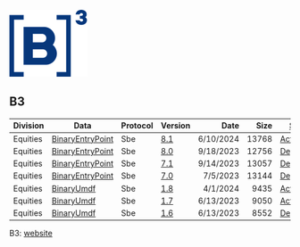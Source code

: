 [![B3](https://github.com/Open-Markets-Initiative/Directory/blob/main/Organizations/B3/Images/Logo.png)](https://www.b3.com.br/en_us)


## B3

| Division | Data | Protocol | Version | Date | Size | [Status][Omi.Glossary.Status] | [Testing][Omi.Glossary.Testing] | Specification |
| --- | --- | --- | --- | ---: | ---: | --- | --- | --- |
| Equities | [BinaryEntryPoint][B3.Equities.BinaryEntryPoint.Sbe.v8.1.Dissector] | Sbe | [8.1][B3.Equities.BinaryEntryPoint.Sbe.v8.1.Dissector] | 6/10/2024 | 13768 | [Active][Omi.Glossary.Status.Active] | [Verified][Omi.Glossary.Testing.Verified] | [pdf][B3.Equities.BinaryEntryPoint.Sbe.v8.1.Pdf] - [xml][B3.Equities.BinaryEntryPoint.Sbe.v8.1.Xml] |
| Equities | [BinaryEntryPoint][B3.Equities.BinaryEntryPoint.Sbe.v8.0.Dissector] | Sbe | [8.0][B3.Equities.BinaryEntryPoint.Sbe.v8.0.Dissector] | 9/18/2023 | 12756 | [Deprecated][Omi.Glossary.Status.Deprecated] | [Verified][Omi.Glossary.Testing.Verified] | [pdf][B3.Equities.BinaryEntryPoint.Sbe.v8.0.Pdf] - [xml][B3.Equities.BinaryEntryPoint.Sbe.v8.0.Xml] |
| Equities | [BinaryEntryPoint][B3.Equities.BinaryEntryPoint.Sbe.v7.1.Dissector] | Sbe | [7.1][B3.Equities.BinaryEntryPoint.Sbe.v7.1.Dissector] | 9/14/2023 | 13057 | [Deprecated][Omi.Glossary.Status.Deprecated] | [Untested][Omi.Glossary.Testing.Untested] | [pdf][B3.Equities.BinaryEntryPoint.Sbe.v7.1.Pdf] - [xml][B3.Equities.BinaryEntryPoint.Sbe.v7.1.Xml] |
| Equities | [BinaryEntryPoint][B3.Equities.BinaryEntryPoint.Sbe.v7.0.Dissector] | Sbe | [7.0][B3.Equities.BinaryEntryPoint.Sbe.v7.0.Dissector] | 7/5/2023 | 13144 | [Deprecated][Omi.Glossary.Status.Deprecated] | [Untested][Omi.Glossary.Testing.Untested] | [pdf][B3.Equities.BinaryEntryPoint.Sbe.v7.0.Pdf] - [xml][B3.Equities.BinaryEntryPoint.Sbe.v7.0.Xml] |
| Equities | [BinaryUmdf][B3.Equities.BinaryUmdf.Sbe.v1.8.Dissector] | Sbe | [1.8][B3.Equities.BinaryUmdf.Sbe.v1.8.Dissector] | 4/1/2024 | 9435 | [Active][Omi.Glossary.Status.Active] | [Untested][Omi.Glossary.Testing.Untested] | [pdf][B3.Equities.BinaryUmdf.Sbe.v1.8.Pdf] - [xml][B3.Equities.BinaryUmdf.Sbe.v1.8.Xml] |
| Equities | [BinaryUmdf][B3.Equities.BinaryUmdf.Sbe.v1.7.Dissector] | Sbe | [1.7][B3.Equities.BinaryUmdf.Sbe.v1.7.Dissector] | 6/13/2023 | 9050 | [Active][Omi.Glossary.Status.Active] | [Verified][Omi.Glossary.Testing.Verified] | [pdf][B3.Equities.BinaryUmdf.Sbe.v1.7.Pdf] - [xml][B3.Equities.BinaryUmdf.Sbe.v1.7.Xml] |
| Equities | [BinaryUmdf][B3.Equities.BinaryUmdf.Sbe.v1.6.Dissector] | Sbe | [1.6][B3.Equities.BinaryUmdf.Sbe.v1.6.Dissector] | 6/13/2023 | 8552 | [Deprecated][Omi.Glossary.Status.Deprecated] | [Verified][Omi.Glossary.Testing.Verified] | [pdf][B3.Equities.BinaryUmdf.Sbe.v1.6.Pdf] - [xml][B3.Equities.BinaryUmdf.Sbe.v1.6.Xml] |


B3: [website](https://www.b3.com.br/en_us "Go to B3")


[Omi.Glossary.Status]: https://github.com/Open-Markets-Initiative/Directory/blob/main/Glossary/Status.md "Protocol Deployment Status"
[Omi.Glossary.Status.Active]: https://github.com/Open-Markets-Initiative/Directory/blob/main/Glossary/Status.md "Deployment Status: Protocol is in active production"
[Omi.Glossary.Status.Deprecated]: https://github.com/Open-Markets-Initiative/Directory/blob/main/Glossary/Status.md "Deployment Status: Protocol is no longer in active use"
[Omi.Glossary.Status.Future]: https://github.com/Open-Markets-Initiative/Directory/blob/main/Glossary/Status.md "Deployment Status: Protocol is not yet deployed to an active production environment"
[Omi.Glossary.Status.Unknown]: https://github.com/Open-Markets-Initiative/Directory/blob/main/Glossary/Status.md "Deployment Status: Protocol deployment status is unknown"
[Omi.Glossary.Status.Header]: https://github.com/Open-Markets-Initiative/Directory/blob/main/Glossary/Status.md "Deployment Status: Header only protocol provided for debugging"
[Omi.Glossary.Testing]: https://github.com/Open-Markets-Initiative/Directory/blob/main/Glossary/Testing.md "Protocol Testing Status"
[Omi.Glossary.Testing.Verified]: https://github.com/Open-Markets-Initiative/Directory/blob/main/Glossary/Testing.md "Testing Status: Protocol has been tested on live data"
[Omi.Glossary.Testing.Incomplete]: https://github.com/Open-Markets-Initiative/Directory/blob/main/Glossary/Testing.md "Testing Status: Protocol has been tested on live data but contains known issues"
[Omi.Glossary.Testing.Beta]: https://github.com/Open-Markets-Initiative/Directory/blob/main/Glossary/Testing.md "Testing Status: Protocol has not been tested and structure is speculative"
[Omi.Glossary.Testing.Untested]: https://github.com/Open-Markets-Initiative/Directory/blob/main/Glossary/Testing.md "Testing Status: Protocol has not been tested on live data"

[B3.Equities.BinaryUmdf.Sbe.v1.6.Dissector]: https://github.com/Open-Markets-Initiative/wireshark-lua/blob/main/B3/B3.Equities.BinaryUmdf.Sbe.v1.6.Script.Dissector.lua "B3 Equities BinaryUmdf Sbe v1.6 Wireshark Dissector"
[B3.Equities.BinaryUmdf.Sbe.v1.6.Pdf]: https://github.com/Open-Markets-Initiative/Directory/blob/main/Organizations/B3/Specifications/BinaryUmdf/B3.Equities.BinaryUmdf.Sbe.v1.6.pdf "B3 1.6 Pdf"
[B3.Equities.BinaryUmdf.Sbe.v1.6.Xml]: https://github.com/Open-Markets-Initiative/Directory/blob/main/Organizations/B3/Specifications/BinaryUmdf/B3.Equities.BinaryUmdf.Sbe.v1.6.xml "B3 1.6 Xml"
[B3.Equities.BinaryUmdf.Sbe.v1.7.Dissector]: https://github.com/Open-Markets-Initiative/wireshark-lua/blob/main/B3/B3.Equities.BinaryUmdf.Sbe.v1.7.Script.Dissector.lua "B3 Equities BinaryUmdf Sbe v1.7 Wireshark Dissector"
[B3.Equities.BinaryUmdf.Sbe.v1.7.Pdf]: https://github.com/Open-Markets-Initiative/Directory/blob/main/Organizations/B3/Specifications/BinaryUmdf/B3.Equities.BinaryUmdf.Sbe.v1.7.pdf "B3 1.7 Pdf"
[B3.Equities.BinaryUmdf.Sbe.v1.7.Xml]: https://github.com/Open-Markets-Initiative/Directory/blob/main/Organizations/B3/Specifications/BinaryUmdf/B3.Equities.BinaryUmdf.Sbe.v1.7.xml "B3 1.7 Xml"
[B3.Equities.BinaryUmdf.Sbe.v1.8.Dissector]: https://github.com/Open-Markets-Initiative/wireshark-lua/blob/main/B3/B3.Equities.BinaryUmdf.Sbe.v1.8.Script.Dissector.lua "B3 Equities BinaryUmdf Sbe v1.8 Wireshark Dissector"
[B3.Equities.BinaryUmdf.Sbe.v1.8.Pdf]: https://github.com/Open-Markets-Initiative/Directory/blob/main/Organizations/B3/Specifications/BinaryUmdf/B3.Equities.BinaryUmdf.Sbe.v1.8.pdf "B3 1.8 Pdf"
[B3.Equities.BinaryUmdf.Sbe.v1.8.Xml]: https://github.com/Open-Markets-Initiative/Directory/blob/main/Organizations/B3/Specifications/BinaryUmdf/B3.Equities.BinaryUmdf.Sbe.v1.8.xml "B3 1.8 Xml"
[B3.Equities.BinaryEntryPoint.Sbe.v7.0.Dissector]: https://github.com/Open-Markets-Initiative/wireshark-lua/blob/main/B3/B3.Equities.BinaryEntryPoint.Sbe.v7.0.Script.Dissector.lua "B3 Equities BinaryEntryPoint Sbe v7.0 Wireshark Dissector"
[B3.Equities.BinaryEntryPoint.Sbe.v7.0.Pdf]: https://github.com/Open-Markets-Initiative/Directory/blob/main/Organizations/B3/Specifications/BinaryEntryPoint/B3.Equities.BinaryEntryPoint.Sbe.v7.0.pdf "B3 7.0 Pdf"
[B3.Equities.BinaryEntryPoint.Sbe.v7.0.Xml]: https://github.com/Open-Markets-Initiative/Directory/blob/main/Organizations/B3/Specifications/BinaryEntryPoint/B3.Equities.BinaryEntryPoint.Sbe.v7.0.xml "B3 7.0 Xml"
[B3.Equities.BinaryEntryPoint.Sbe.v7.1.Dissector]: https://github.com/Open-Markets-Initiative/wireshark-lua/blob/main/B3/B3.Equities.BinaryEntryPoint.Sbe.v7.1.Script.Dissector.lua "B3 Equities BinaryEntryPoint Sbe v7.1 Wireshark Dissector"
[B3.Equities.BinaryEntryPoint.Sbe.v7.1.Pdf]: https://github.com/Open-Markets-Initiative/Directory/blob/main/Organizations/B3/Specifications/BinaryEntryPoint/B3.Equities.BinaryEntryPoint.Sbe.v7.1.pdf "B3 7.1 Pdf"
[B3.Equities.BinaryEntryPoint.Sbe.v7.1.Xml]: https://github.com/Open-Markets-Initiative/Directory/blob/main/Organizations/B3/Specifications/BinaryEntryPoint/B3.Equities.BinaryEntryPoint.Sbe.v7.1.xml "B3 7.1 Xml"
[B3.Equities.BinaryEntryPoint.Sbe.v8.0.Dissector]: https://github.com/Open-Markets-Initiative/wireshark-lua/blob/main/B3/B3.Equities.BinaryEntryPoint.Sbe.v8.0.Script.Dissector.lua "B3 Equities BinaryEntryPoint Sbe v8.0 Wireshark Dissector"
[B3.Equities.BinaryEntryPoint.Sbe.v8.0.Pdf]: https://github.com/Open-Markets-Initiative/Directory/blob/main/Organizations/B3/Specifications/BinaryEntryPoint/B3.Equities.BinaryEntryPoint.Sbe.v8.0.pdf "B3 8.0 Pdf"
[B3.Equities.BinaryEntryPoint.Sbe.v8.0.Xml]: https://github.com/Open-Markets-Initiative/Directory/blob/main/Organizations/B3/Specifications/BinaryEntryPoint/B3.Equities.BinaryEntryPoint.Sbe.v8.0.xml "B3 8.0 Xml"
[B3.Equities.BinaryEntryPoint.Sbe.v8.1.Dissector]: https://github.com/Open-Markets-Initiative/wireshark-lua/blob/main/B3/B3.Equities.BinaryEntryPoint.Sbe.v8.1.Script.Dissector.lua "B3 Equities BinaryEntryPoint Sbe v8.1 Wireshark Dissector"
[B3.Equities.BinaryEntryPoint.Sbe.v8.1.Pdf]: https://github.com/Open-Markets-Initiative/Directory/blob/main/Organizations/B3/Specifications/BinaryEntryPoint/B3.Equities.BinaryEntryPoint.Sbe.v8.1.pdf "B3 8.1 Pdf"
[B3.Equities.BinaryEntryPoint.Sbe.v8.1.Xml]: https://github.com/Open-Markets-Initiative/Directory/blob/main/Organizations/B3/Specifications/BinaryEntryPoint/B3.Equities.BinaryEntryPoint.Sbe.v8.1.xml "B3 8.1 Xml"
